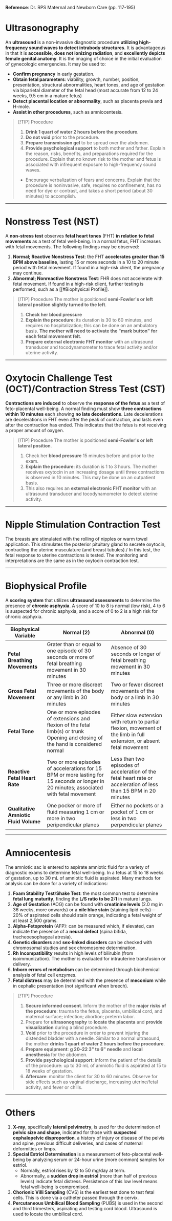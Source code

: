 **Reference**: Dr. RPS Maternal and Newborn Care (pp. 117-195)
# Ultrasonography
An **ultrasound** is a non-invasive diagnostic procedure **utilizing high-frequency sound waves to detect intrabody structures**. It is advantageous in that it is **accessible**, **does not ionizing radiation**, and **excellently depicts female genital anatomy**. It is the imaging of choice in the initial evaluation of gynecologic emergencies. It may be used to:
- **Confirm pregnancy** in early gestation.
- **Obtain fetal parameters**: viability, growth, number, position, presentation, structural abnormalities, heart tones, and age of gestation via biparietal diameter of the fetal head (most accurate from 12 to 24 weeks, 9.5 cm in a mature fetus)
- **Detect placental location or abnormality**, such as placenta previa and H-mole.
- **Assist in other procedures**, such as amniocentesis.

>[!TIP] Procedure
>1. **Drink 1 quart of water 2 hours before the procedure**.
>2. **Do not void** prior to the procedure.
>3. **Prepare transmission gel** to be spread over the abdomen.
>4. **Provide psychological support** to both mother and father. Explain the reason, risks, benefits, and preparations required for the procedure. Explain that no known risk to the mother and fetus is associated with infrequent exposure to high-frequency sound waves.
>	- Encourage verbalization of fears and concerns. Explain that the procedure is noninvasive, safe, requires no confinement, has no need for dye or contrast, and takes a short period (about 30 minutes) to accomplish.

___
# Nonstress Test (NST)
A **non-stress test** observes **fetal heart tones** (FHT) **in relation to fetal movements** as a test of fetal well-being. In a normal fetus, FHT increases with fetal movements. The following findings may be observed:
1. **Normal; Reactive Nonstress Test**: the FHT **accelerates greater than 15 BPM above baseline**, lasting 15 or more seconds in a 10 to 20 minute period with fetal movement. If found in a high-risk client, the pregnancy may continue.
2. **Abnormal; Nonreactive Nonstress Test**: FHR does not accelerate with fetal movement. If found in a high-risk client, further testing is performed, such as a [[#Biophysical Profile]].

>[!TIP] Procedure
>The mother is positioned **semi-Fowler's or left lateral position slightly turned to the left**.
>1. **Check her blood pressure**
>2. **Explain the procedure**: its duration is 30 to 60 minutes, and requires no hospitalization; this can be done on an ambulatory basis. **The mother will need to activate the "mark button" for each fetal movement felt**.
>3. **Prepare external electronic FHT monitor** with an ultrasound transducer and tocodynamometer to trace fetal activity and/or uterine activity.

___
# Oxytocin Challenge Test (OCT)/Contraction Stress Test (CST)
**Contractions are induced** to observe the **response of the fetus** as a test of feto-placental well-being. A normal finding must show **three contractions within 10 minutes** each showing **no late decelerations**. Late decelerations are decelerations in FHT even after the peak of contraction, and lasts even after the contraction has ended. This indicates that the fetus is not receiving a proper amount of oxygen.

>[!TIP] Procedure
>The mother is positioned **semi-Fowler's or left lateral position**.
>1. Check her **blood pressure** 15 minutes before and prior to the exam.
>2. **Explain the procedure**: its duration is 1 to 3 hours. The mother receives oxytocin in an increasing dosage until three contractions is observed in 10 minutes. This may be done on an outpatient basis.
>3. This also requires an **external electronic FHT monitor** with an ultrasound transducer and tocodynamometer to detect uterine activity.

___
# Nipple Stimulation Contraction Test
The breasts are stimulated with the rolling of nipples or warm towel application. This stimulates the posterior pituitary gland to secrete oxytocin, contracting the uterine musculature (and breast tubules)./ In this test, the fetal response to uterine contractions is tested. The monitoring and interpretations are the same as in the oxytocin contraction test.
___
# Biophysical Profile
A **scoring system** that utilizes **ultrasound assessments** to determine the presence of **chronic asphyxia**. A score of 10 to 8 is normal (low risk), 4 to 6 is suspected for chronic asphyxia, and a score of 0 to 2 is a high risk for chronic asphyxia.

| Biophysical Variable              | Normal (2)                                                                                                                              | Abnormal (0)                                                                                                           |
| --------------------------------- | --------------------------------------------------------------------------------------------------------------------------------------- | ---------------------------------------------------------------------------------------------------------------------- |
| **Fetal Breathing Movements**         | Grater than or equal to one episode of 30 seconds or more of fetal breathing movement in 30 minutes                                     | Absence of 30 seconds or longer of fetal breathing movement in 30 minutes                                              |
| **Gross Fetal Movement**              | Three or more discreet movements of the body or any limb in 30 minutes                                                                  | Two or fewer discreet movements of the body or a limb in 30 minutes                                                    |
| **Fetal Tone**                        | One or more episodes of extensions and flexion of the fetal limb(s) or trunk<br>Opening and closing of the hand is considered normal    | Either slow extension with return to partial flexion, movement of the limb in full extension, or absent fetal movement |
| **Reactive Fetal Heart Rate**         | Two or more episodes of accelerations for 15 BPM or more lasting for 15 seconds or longer in 20 minutes; associated with fetal movement | Less than two episodes of acceleration of the fetal heart rate or acceleration of less than 15 BPM in 20 minutes       |
| **Qualitative Amniotic Fluid Volume** | One pocker or more of fluid measuring 1 cm or more in two peripendicular planes                                                         | Either no pockets or a pocket of 1 cm or less in two perpendicular planes                                              |
___
# Amniocentesis
The amniotic sac is entered to aspirate amniotic fluid for a variety of diagnostic exams to determine fetal well-being. In a fetus at 15 to 18 weeks of gestation, up to 30 mL of amniotic fluid is aspirated. Many methods for analysis can be done for a variety of indications:
1. **Foam Stability Test**/**Shake Test**: the most common test to determine **fetal lung maturity**, finding the **L/S ratio to be 2:1** in mature lungs.
2. **Age of Gestation** (AOG) can be found with **creatinine levels** (2.0 mg in 36 weeks, more onwards) or a **nile blue stain** (staining lipid cells)— 20% of aspirated cells should stain orange, indicating a fetal weight of at least 2,500 grams.
3. **Alpha-Fetoprotein** (AFP): can be measured which, if elevated, can indicate the presence of a **neural defect** (spina bifida, tracheoesophageal atresia).
4. **Genetic disorders** and **sex-linked disorders** can be checked with chromosomal studies and sex chromosome determination.
5. **Rh Incompatibility** results in high levels of bilirubin (from isoimmunization). The mother is evaluated for intrauterine transfusion or delivery.
6. **Inborn errors of metabolism** can be determined through biochemical analysis of fetal cell enzymes.
7. **Fetal distress** may be determined with the presence of **meconium** while in cephalic presentation (not significant when breech).

>[!TIP] Procedure
>1. **Secure informed consent**. Inform the mother of the **major risks of the procedure**: trauma to the fetus, placenta, umbilical cord, and maternal surface; infection; abortion; preterm labor.
>2. Prepare for **ultrasonography** to **locate the placenta** and **provide visualization** during a blind procedure.
>3. **Void** prior to the procedure in order to prevent injuring the distended bladder with a needle. Similar to a normal ultrasound, the mother **drinks 1 quart of water 2 hours before the procedure**.
>4. **Prepare equipment**: **g 20–22 3" to 6" needle** and **local anesthesia** for the abdomen.
>5. **Provide psychological support**: inform the patient of the details of the procedure: up to 30 mL of amniotic fluid is aspirated at 15 to 18 weeks of gestation.
>6. **Aftercare**: monitor the client for 30 to 60 minutes. Observe for side effects such as vaginal discharge, increasing uterine/fetal activity, and fever or chills.

___
# Others
1. **X-ray**, specifically **lateral pelvimetry**, is used for the determination of **pelvic size and shape**, indicated for those with **suspected cephalopelvic disproportion**, a history of injury or disease of the pelvis and spine, previous difficult deliveries, and cases of maternal deformities or limps.
2. **Special Estriol Determination** is a measurement of feto-placental well-being by analyzing serum or 24-hour urine (more common) samples for estriol.
	- Normally, estriol rises by 12 to 50 mg/day at term.
	- Abnormally, a **sudden drop in estriol** (more than half of previous levels) indicate fetal distress. Persistence of this low level means fetal well-being is compromised.
3. **Chorionic Villi Sampling** (CVS) is the earliest test done to test fetal cells. This is done via a catheter passed through the cervix.
4. **Percutaneous Umbilical Blood Sampling** (PUBS) is used in the second and third trimesters, aspirating and testing cord blood. Ultrasound is used to locate the umbilical cord.
